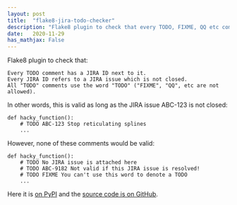```yaml
---
layout: post
title:  "flake8-jira-todo-checker"
description: "Flake8 plugin to check that every TODO, FIXME, QQ etc comment has a valid JIRA ID next to it."
date:   2020-11-29
has_mathjax: False
---
```


Flake8 plugin to check that:

    Every TODO comment has a JIRA ID next to it.
    Every JIRA ID refers to a JIRA issue which is not closed.
    All "TODO" comments use the word "TODO" ("FIXME", "QQ", etc are not allowed).

In other words, this is valid as long as the JIRA issue ABC-123 is not closed:

```
def hacky_function():
    # TODO ABC-123 Stop reticulating splines
    ...
```

However, none of these comments would be valid:

```
def hacky_function():
    # TODO No JIRA issue is attached here
    # TODO ABC-9182 Not valid if this JIRA issue is resolved!
    # TODO FIXME You can't use this word to denote a TODO
    ...
```

Here it is [on PyPI](https://pypi.org/project/flake8-jira-todo-checker/) and the [source code is on GitHub](https://github.com/SimonStJG/flake8-jira-todo-checker/).
